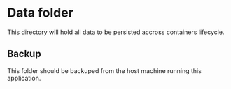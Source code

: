# Data folder
This directory will hold all data to be persisted accross containers lifecycle.

## Backup
This folder should be backuped from the host machine running this application.